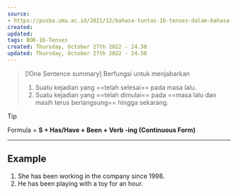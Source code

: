 ```yaml
---
source:
- https://pusba.uma.ac.id/2021/12/bahasa-tuntas-16-tenses-dalam-bahasa-inggris-dan-contohnya/
created:
updated:
tags: BOK-16-Tenses
created: Thursday, October 27th 2022 - 24.50
updated: Thursday, October 27th 2022 - 24.50
---
```


>[!One Sentence summary]
> Berfungsi  untuk menjabarkan
> 1. Suatu kejadian yang ==telah selesai== pada masa lalu.
> 2. Suatu kejadian yang ==telah dimulai== pada ==masa lalu dan masih terus berlangsung== hingga sekarang.

>[!Tip]
>Formula = **S + Has/Have + Been + Verb -ing (Continuous Form)**

---
Example
---

1. She has been working in the company since 1998.
2. He has been playing with a toy for an hour.